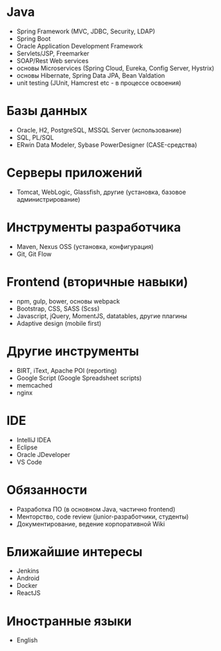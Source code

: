 # Java
- Spring Framework (MVC, JDBC, Security, LDAP)
- Spring Boot
- Oracle Application Development Framework
- Servlets/JSP, Freemarker
- SOAP/Rest Web services
- основы Microservices (Spring Cloud, Eureka, Config Server, Hystrix)
- основы Hibernate, Spring Data JPA, Bean Valdation
- unit testing (JUnit, Hamcrest etc - в процессе освоения)

# Базы данных
- Oracle, H2, PostgreSQL, MSSQL Server (использование)
- SQL, PL/SQL
- ERwin Data Modeler, Sybase PowerDesigner (CASE-средства)

# Серверы приложений
- Tomcat, WebLogic, Glassfish, другие (установка, базовое администрирование)

# Инструменты разработчика
- Maven, Nexus OSS (установка, конфигурация)
- Git, Git Flow

# Frontend (вторичные навыки)
- npm, gulp, bower, основы webpack
- Bootstrap, CSS, SASS (Scss)
- Javascript, jQuery, MomentJS, datatables, другие плагины
- Adaptive design (mobile first) 

# Другие инструменты
- BIRT, iText, Apache POI (reporting)
- Google Script (Google Spreadsheet scripts)
- memcached
- nginx

# IDE
- IntelliJ IDEA
- Eclipse
- Oracle JDeveloper
- VS Code

# Обязанности
- Разработка ПО (в основном Java, частично frontend)
- Менторство, code review (junior-разработчики, студенты)
- Документирование, ведение корпоративной Wiki

# Ближайшие интересы
- Jenkins
- Android
- Docker
- ReactJS

# Иностранные языки
- English